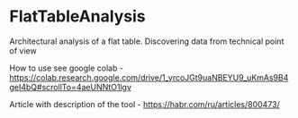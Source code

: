 # FlatTableAnalysis
Architectural analysis of a flat table. Discovering data from technical point of view

How to use see google colab - https://colab.research.google.com/drive/1_yrcoJGt9uaNBEYU9_uKmAs9B4geI4bQ#scrollTo=4aeUNNtO1lgv

Article with description of the tool - https://habr.com/ru/articles/800473/
